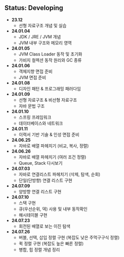 ## Status: Developing

+ <strong> 23.12 </strong>
    + 선형 자료구조 개념 및 실습
+ <strong> 24.01.04 </strong>
    + JDK / JRE / JVM 개념
    + JVM 내부 구조와 메모리 영역
+ <strong> 24.01.05 </strong>
    + JVM Class Loader 동작 및 초기화
    + 가비지 컬렉션 동작 원리와 GC 종류
+ <strong> 24.01.06 </strong>
    + 객체지향 면접 준비
    + JVM 면접 준비
+ <strong> 24.01.08 </strong>
  + 디자인 패턴 & 프로그래밍 패러다임
+ <strong> 24.01.09 </strong>
  + 선형 자료구조 & 비선형 자료구조
  + 자바 문법 구조
+ <strong> 24.01.10 </strong>
  + 스프링 프레임워크
  + 데이터베이스와 네트워크
+ <strong> 24.01.11 </strong>
  + 이력서 기반 기술 & 인성 면접 준비
+ <strong> 24.06.25 </strong>
  + 자바로 배열 파헤치기 (비교, 복사, 정렬)
+ <strong> 24.06.26 </strong>
  + 자바로 배열 파헤치기 (여러 조건 정렬)
  + Queue, Stack 다시보기
+ <strong> 24.07.03 </strong>
  + 자바로 연결리스트 파헤치기 (삭제, 탐색, 순회)
  + 단일(단방향) 연결 리스트 구현
+ <strong> 24.07.09 </strong>
  + 양방향 연결 리스트 구현
+ <strong> 24.07.10 </strong>
  + 스택 구현
  + 큐(우선순위, 덱) 사용 및 내부 동작확인
  + 해시테이블 구현
+ <strong> 24.07.23 </strong>
  + 회전된 배열로 보는 이진 탐색
+ <strong> 24.07.26 </strong>
  + 버블, 선택, 삽입 정렬 구현 (복잡도 낮은 주먹구구식 정렬)
  + 퀵 정렬 구현 (복잡도 높은 빠른 정렬)
  + 병합, 힙 정렬 개념 정리
